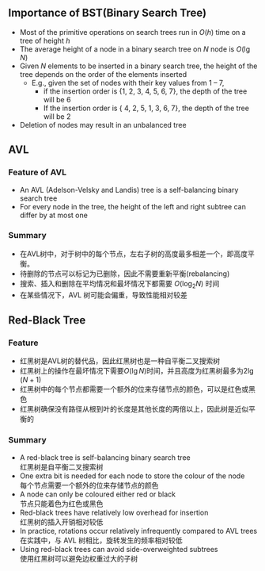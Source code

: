 
## Importance of BST(Binary Search Tree)

- Most of the primitive operations on search trees run in $O(h)$ time on a tree of height $h$
- The average height of a node in a binary search tree on $N$ node is $O(\lg{N})$  
- Given $N$ elements to be inserted in a binary search tree, the height of the tree depends on the order of the elements inserted
	- E.g., given the set of nodes with their key values from 1 – 7, 
		- if the insertion order is {1, 2, 3, 4, 5, 6, 7}, the depth of the tree will be 6  
		- If the insertion order is { 4, 2, 5, 1, 3, 6, 7}, the depth of the tree will be 2  
- Deletion of nodes may result in an unbalanced tree

## AVL

### Feature of AVL

- An AVL (Adelson-Velsky and Landis) tree is a self-balancing binary search tree
- For every node in the tree, the height of the left and right subtree can differ by at most one



### Summary

- 在AVL树中，对于树中的每个节点，左右子树的高度最多相差一个，即高度平衡。
- 待删除的节点可以标记为已删除，因此不需要重新平衡(rebalancing)
- 搜索、插入和删除在平均情况和最坏情况下都需要 $O(\log_{2}{N})$ 时间
- 在某些情况下，AVL 树可能会偏重，导致性能相对较差

## Red-Black Tree

### Feature

- 红黑树是AVL树的替代品，因此红黑树也是一种自平衡二叉搜索树
- 红黑树上的操作在最坏情况下需要$O(\lg{N})$时间，并且高度为红黑树最多为$2\lg{(N+1)}$ 
- 红黑树中的每个节点都需要一个额外的位来存储节点的颜色，可以是红色或黑色
- 红黑树确保没有路径从根到叶的长度是其他长度的两倍以上，因此树是近似平衡的



### Summary

- A red-black tree is self-balancing binary search tree  
	红黑树是自平衡二叉搜索树
- One extra bit is needed for each node to store the colour of the node  
	每个节点需要一个额外的位来存储节点的颜色
- A node can only be coloured either red or black  
	节点只能着色为红色或黑色
- Red-black trees have relatively low overhead for insertion  
	红黑树的插入开销相对较低
- In practice, rotations occur relatively infrequently compared to AVL trees  
	在实践中，与 AVL 树相比，旋转发生的频率相对较低
- Using red-black trees can avoid side-overweighted subtrees  
	使用红黑树可以避免边权重过大的子树
